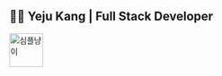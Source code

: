 ## 👩‍💻 Yeju Kang | Full Stack Developer

<img src="https://cdn.jsdelivr.net/gh/Yeju-Kang/asset/cat-minimal.png" height="60" alt="심플냥이" />
